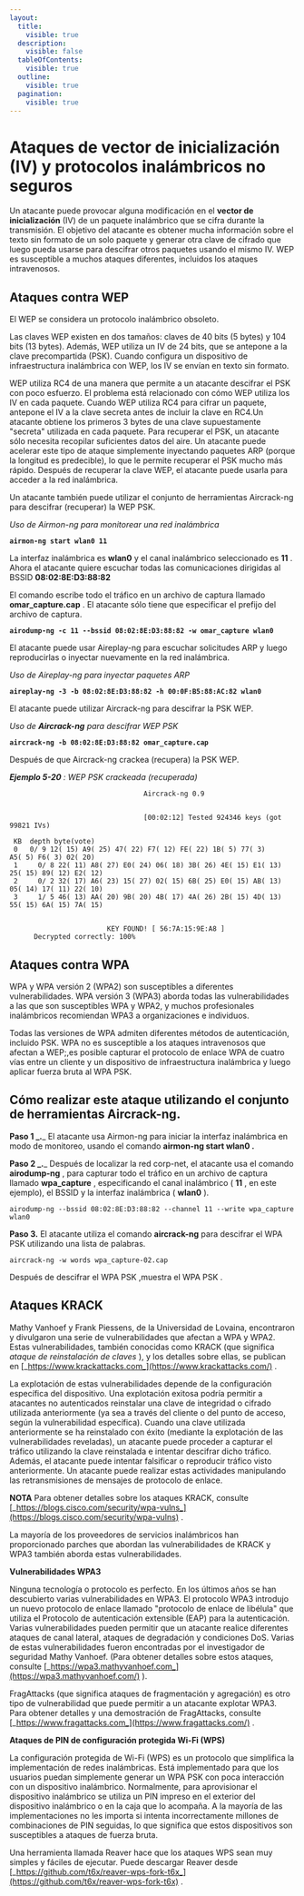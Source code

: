```yaml
---
layout:
  title:
    visible: true
  description:
    visible: false
  tableOfContents:
    visible: true
  outline:
    visible: true
  pagination:
    visible: true
---
```


# Ataques de vector de inicialización (IV) y protocolos inalámbricos no seguros

Un atacante puede provocar alguna modificación en el **vector de inicialización** (IV) de un paquete inalámbrico que se cifra durante la transmisión. El objetivo del atacante es obtener mucha información sobre el texto sin formato de un solo paquete y generar otra clave de cifrado que luego pueda usarse para descifrar otros paquetes usando el mismo IV. WEP es susceptible a muchos ataques diferentes, incluidos los ataques intravenosos.

## **Ataques contra WEP**

El WEP  se considera un protocolo inalámbrico obsoleto.

Las claves WEP existen en dos tamaños: claves de 40 bits (5 bytes) y 104 bits (13 bytes). Además, WEP utiliza un IV de 24 bits, que se antepone a la clave precompartida (PSK). Cuando configura un dispositivo de infraestructura inalámbrica con WEP, los IV se envían en texto sin formato.

WEP utiliza RC4 de una manera que permite a un atacante descifrar el PSK con poco esfuerzo. El problema está relacionado con cómo WEP utiliza los IV en cada paquete. Cuando WEP utiliza RC4 para cifrar un paquete, antepone el IV a la clave secreta antes de incluir la clave en RC4.Un atacante obtiene los primeros 3 bytes de una clave supuestamente "secreta" utilizada en cada paquete. Para recuperar el PSK, un atacante sólo necesita recopilar suficientes datos del aire. Un atacante puede acelerar este tipo de ataque simplemente inyectando paquetes ARP (porque la longitud es predecible), lo que le permite recuperar el PSK mucho más rápido. Después de recuperar la clave WEP, el atacante puede usarla para acceder a la red inalámbrica.

Un atacante también puede utilizar el conjunto de herramientas Aircrack-ng para descifrar (recuperar) la WEP PSK.&#x20;

_Uso de Airmon-ng para monitorear una red inalámbrica_

<pre class="language-bash"><code class="lang-bash"><strong>airmon-ng start wlan0 11 
</strong></code></pre>

La interfaz inalámbrica es **wlan0** y el canal inalámbrico seleccionado es **11** . Ahora el atacante quiere escuchar todas las comunicaciones dirigidas al BSSID **08:02:8E:D3:88:82**&#x20;

El comando escribe todo el tráfico en un archivo de captura llamado **omar\_capture.cap** . El atacante sólo tiene que especificar el prefijo del archivo de captura.

<pre><code><strong>airodump-ng -c 11 --bssid 08:02:8E:D3:88:82 -w omar_capture wlan0
</strong></code></pre>

El atacante puede usar Aireplay-ng para escuchar solicitudes ARP y luego reproducirlas o inyectar nuevamente en la red inalámbrica.

_Uso de Aireplay-ng para inyectar paquetes ARP_

<pre><code><strong>aireplay-ng -3 -b 08:02:8E:D3:88:82 -h 00:0F:B5:88:AC:82 wlan0
</strong></code></pre>

El atacante puede utilizar Aircrack-ng para descifrar la PSK WEP.

_Uso de **Aircrack-ng**_ _para descifrar WEP PSK_

<pre><code><strong>aircrack-ng -b 08:02:8E:D3:88:82 omar_capture.cap
</strong></code></pre>

Después de que Aircrack-ng crackea (recupera) la PSK WEP.

_**Ejemplo 5-20**_ _: WEP PSK crackeada (recuperada)_

```
                                 Aircrack-ng 0.9


                                 [00:02:12] Tested 924346 keys (got
99821 IVs)

 KB  depth byte(vote)
 0   0/ 9 12( 15) A9( 25) 47( 22) F7( 12) FE( 22) 1B( 5) 77( 3)
A5( 5) F6( 3) 02( 20)
 1     0/ 8 22( 11) A8( 27) E0( 24) 06( 18) 3B( 26) 4E( 15) E1( 13)
25( 15) 89( 12) E2( 12)
 2     0/ 2 32( 17) A6( 23) 15( 27) 02( 15) 6B( 25) E0( 15) AB( 13)
05( 14) 17( 11) 22( 10)
 3     1/ 5 46( 13) AA( 20) 9B( 20) 4B( 17) 4A( 26) 2B( 15) 4D( 13)
55( 15) 6A( 15) 7A( 15)


                        KEY FOUND! [ 56:7A:15:9E:A8 ]
      Decrypted correctly: 100%
```

## **Ataques contra WPA**

WPA y WPA versión 2 (WPA2) son susceptibles a diferentes vulnerabilidades. WPA versión 3 (WPA3) aborda todas las vulnerabilidades a las que son susceptibles WPA y WPA2, y muchos profesionales inalámbricos recomiendan WPA3 a organizaciones e individuos.

Todas las versiones de WPA admiten diferentes métodos de autenticación, incluido PSK. WPA no es susceptible a los ataques intravenosos que afectan a WEP;,es posible capturar el protocolo de enlace WPA de cuatro vías entre un cliente y un dispositivo de infraestructura inalámbrica y luego aplicar fuerza bruta al WPA PSK.

## **Cómo realizar este ataque utilizando el conjunto de herramientas Aircrack-ng.**

**Paso 1 **_**.**_ El atacante usa Airmon-ng para iniciar la interfaz inalámbrica en modo de monitoreo, usando el   comando **airmon-ng start wlan0 .**

**Paso 2 **_**.**_ Después de localizar la red corp-net, el atacante usa el  comando **airodump-ng** , para capturar todo el tráfico en un archivo de captura llamado  **wpa\_capture** , especificando el canal inalámbrico ( **11**  , en este ejemplo), el BSSID y la interfaz inalámbrica ( **wlan0** ).

```
airodump-ng --bssid 08:02:8E:D3:88:82 --channel 11 --write wpa_capture wlan0
```

**Paso 3.** El atacante utiliza el  comando **aircrack-ng**  para descifrar el WPA PSK utilizando una lista de palabras.

```
aircrack-ng -w words wpa_capture-02.cap
```

Después de descifrar el WPA PSK ,muestra el WPA PSK .

## **Ataques KRACK**

Mathy Vanhoef y Frank Piessens, de la Universidad de Lovaina, encontraron y divulgaron una serie de vulnerabilidades que afectan a WPA y WPA2. Estas vulnerabilidades, también conocidas como KRACK (que significa _ataque de reinstalación de claves_ ), y los detalles sobre ellas, se publican en [_https://www.krackattacks.com_](https://www.krackattacks.com/) .

La explotación de estas vulnerabilidades depende de la configuración específica del dispositivo. Una explotación exitosa podría permitir a atacantes no autenticados reinstalar una clave de integridad o cifrado utilizada anteriormente (ya sea a través del cliente o del punto de acceso, según la vulnerabilidad específica). Cuando una clave utilizada anteriormente se ha reinstalado con éxito (mediante la explotación de las vulnerabilidades reveladas), un atacante puede proceder a capturar el tráfico utilizando la clave reinstalada e intentar descifrar dicho tráfico. Además, el atacante puede intentar falsificar o reproducir tráfico visto anteriormente. Un atacante puede realizar estas actividades manipulando las retransmisiones de mensajes de protocolo de enlace.

**NOTA** Para obtener detalles sobre los ataques KRACK, consulte [_https://blogs.cisco.com/security/wpa-vulns_](https://blogs.cisco.com/security/wpa-vulns) .

La mayoría de los proveedores de servicios inalámbricos han proporcionado parches que abordan las vulnerabilidades de KRACK y WPA3 también aborda estas vulnerabilidades.

**Vulnerabilidades WPA3**

Ninguna tecnología o protocolo es perfecto. En los últimos años se han descubierto varias vulnerabilidades en WPA3. El protocolo WPA3 introdujo un nuevo protocolo de enlace llamado "protocolo de enlace de libélula" que utiliza el Protocolo de autenticación extensible (EAP) para la autenticación. Varias vulnerabilidades pueden permitir que un atacante realice diferentes ataques de canal lateral, ataques de degradación y condiciones DoS. Varias de estas vulnerabilidades fueron encontradas por el investigador de seguridad Mathy Vanhoef. (Para obtener detalles sobre estos ataques, consulte [_https://wpa3.mathyvanhoef.com_](https://wpa3.mathyvanhoef.com/) ).

FragAttacks (que significa ataques de fragmentación y agregación) es otro tipo de vulnerabilidad que puede permitir a un atacante explotar WPA3. Para obtener detalles y una demostración de FragAttacks, consulte [_https://www.fragattacks.com_](https://www.fragattacks.com/) .

**Ataques de PIN de configuración protegida Wi-Fi (WPS)**

La configuración protegida de Wi-Fi (WPS) es un protocolo que simplifica la implementación de redes inalámbricas. Está implementado para que los usuarios puedan simplemente generar un WPA PSK con poca interacción con un dispositivo inalámbrico. Normalmente, para aprovisionar el dispositivo inalámbrico se utiliza un PIN impreso en el exterior del dispositivo inalámbrico o en la caja que lo acompaña. A la mayoría de las implementaciones no les importa si intenta incorrectamente millones de combinaciones de PIN seguidas, lo que significa que estos dispositivos son susceptibles a ataques de fuerza bruta.

Una herramienta llamada Reaver hace que los ataques WPS sean muy simples y fáciles de ejecutar. Puede descargar Reaver desde [_https://github.com/t6x/reaver-wps-fork-t6x_](https://github.com/t6x/reaver-wps-fork-t6x) .
